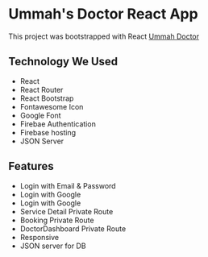 # Ummah's Doctor React App

This project was bootstrapped with React [Ummah Doctor](https://ummah-doctor-87251.web.app)

## Technology We Used
* React
* React Router
* React Bootstrap
* Fontawesome Icon
* Google Font
* Firebae Authentication
* Firebase hosting
* JSON Server

## Features
* Login with Email & Password
* Login with Google
* Login with Google
* Service Detail Private Route
* Booking Private Route
* DoctorDashboard Private Route
* Responsive
* JSON server for DB

